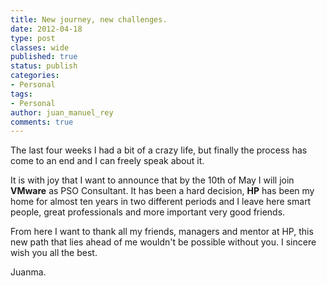 ```yaml
---
title: New journey, new challenges.
date: 2012-04-18
type: post
classes: wide
published: true
status: publish
categories:
- Personal
tags:
- Personal
author: juan_manuel_rey
comments: true
---
```


The last four weeks I had a bit of a crazy life, but finally the process has come to an end and I can freely speak about it.

It is with joy that I want to announce that by the 10th of May I will join **VMware** as PSO Consultant. It has been a hard decision, **HP** has been my home for almost ten years in two different periods and I leave here smart people, great professionals and more important very good friends.

From here I want to thank all my friends, managers and mentor at HP, this new path that lies ahead of me wouldn't be possible without you. I sincere wish you all the best.

Juanma.
